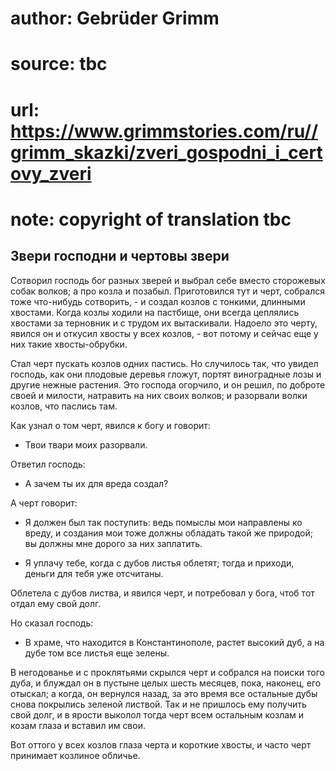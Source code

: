 # author: Gebrüder Grimm
# source: tbc
# url: https://www.grimmstories.com/ru//grimm_skazki/zveri_gospodni_i_certovy_zveri
# note: copyright of translation tbc

## Звери господни и чертовы звери 

Сотворил господь бог разных зверей и выбрал себе вместо сторожевых собак
волков; а про козла и позабыл. Приготовился тут и черт, собрался тоже
что-нибудь сотворить, - и создал козлов с тонкими, длинными хвостами.
Когда козлы ходили на пастбище, они всегда цеплялись хвостами за
терновник и с трудом их вытаскивали. Надоело это черту, явился он и
откусил хвосты у всех козлов, - вот потому и сейчас еще у них такие
хвосты-обрубки.

Стал черт пускать козлов одних пастись. Но случилось так, что увидел
господь, как они плодовые деревья гложут, портят виноградные лозы и
другие нежные растения. Это господа огорчило, и он решил, по доброте
своей и милости, натравить на них своих волков; и разорвали волки
козлов, что паслись там.

Как узнал о том черт, явился к богу и говорит:

- Твои твари моих разорвали.

Ответил господь:

- А зачем ты их для вреда создал?

А черт говорит:

- Я должен был так поступить: ведь помыслы мои направлены ко вреду, и
создания мои тоже должны обладать такой же природой; вы должны мне
дорого за них заплатить.

- Я уплачу тебе, когда с дубов листья облетят; тогда и приходи, деньги
для тебя уже отсчитаны.

Облетела с дубов листва, и явился черт, и потребовал у бога, чтоб тот
отдал ему свой долг.

Но сказал господь:

- В храме, что находится в Константинополе, растет высокий дуб, а на
дубе том все листья еще зелены.

В негодованье и с проклятьями скрылся черт и собрался на поиски того
дуба, и блуждал он в пустыне целых шесть месяцев, пока, наконец, его
отыскал; а когда, он вернулся назад, за это время все остальные дубы
снова покрылись зеленой листвой. Так и не пришлось ему получить свой
долг, и в ярости выколол тогда черт всем остальным козлам и козам глаза
и вставил им свои.

Вот оттого у всех козлов глаза черта и короткие хвосты, и часто черт
принимает козлиное обличье.
